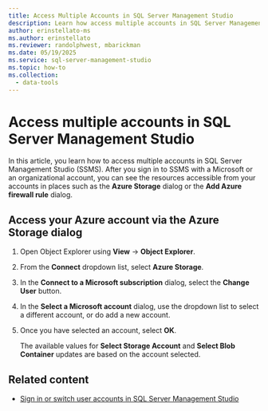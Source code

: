 ```yaml
---
title: Access Multiple Accounts in SQL Server Management Studio
description: Learn how access multiple accounts in SQL Server Management Studio (SSMS).
author: erinstellato-ms
ms.author: erinstellato
ms.reviewer: randolphwest, mbarickman
ms.date: 05/19/2025
ms.service: sql-server-management-studio
ms.topic: how-to
ms.collection:
  - data-tools
---
```

# Access multiple accounts in SQL Server Management Studio

In this article, you learn how to access multiple accounts in SQL Server Management Studio (SSMS). After you sign in to SSMS with a Microsoft or an organizational account, you can see the resources accessible from your accounts in places such as the **Azure Storage** dialog or the **Add Azure firewall rule** dialog.

## Access your Azure account via the Azure Storage dialog

1. Open Object Explorer using **View** -> **Object Explorer**.
1. From the **Connect** dropdown list, select **Azure Storage**.
1. In the **Connect to a Microsoft subscription** dialog, select the **Change User** button.
1. In the **Select a Microsoft account** dialog, use the dropdown list to select a different account, or do add a new account.
1. Once you have selected an account, select **OK**.

   The available values for **Select Storage Account** and **Select Blob Container** updates are based on the account selected.

## Related content

- [Sign in or switch user accounts in SQL Server Management Studio](sign-in.md)
